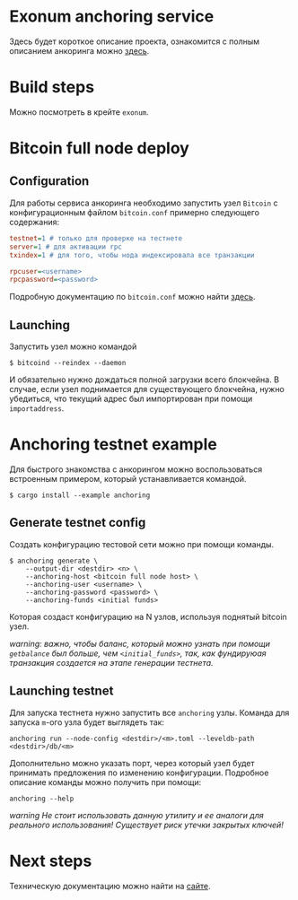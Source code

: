 # Exonum anchoring service

Здесь будет короткое описание проекта, ознакомится с полным описанием анкоринга можно [здесь](link).

# Build steps

Можно посмотреть в крейте `exonum`.

# Bitcoin full node deploy

## Configuration
Для работы сервиса анкоринга необходимо запустить узел `Bitcoin` с конфигурационным файлом `bitcoin.conf` примерно следующего содержания:
```ini
testnet=1 # только для проверке на тестнете
server=1 # для активации rpc
txindex=1 # для того, чтобы нода индексировала все транзакции 

rpcuser=<username>
rpcpassword=<password>
```
Подробную документацию по `bitcoin.conf` можно найти  [здесь](https://en.bitcoin.it/wiki/Running_Bitcoin#Bitcoin.conf_Configuration_File).

## Launching
Запустить узел можно командой
```
$ bitcoind --reindex --daemon
```
И обязательно нужно дождаться полной загрузки всего блокчейна. 
В случае, если узел поднимается для существующего блокчейна, нужно убедиться, что текущий адрес был импортирован при помощи `importaddress`.

# Anchoring testnet example
Для быстрого знакомства с анкорингом можно воспользоваться встроенным примером, который устанавливается командой.
```
$ cargo install --example anchoring
```

## Generate testnet config
Создать конфигурацию тестовой сети можно при помощи команды.
```
$ anchoring generate \
    --output-dir <destdir> <n> \
    --anchoring-host <bitcoin full node host> \
    --anchoring-user <username> \
    --anchoring-password <password> \
    --anchoring-funds <initial funds>
```
Которая создаст конфигурацию на N узлов, используя поднятый bitcoin узел. 

*warning: важно, чтобы баланс, который можно узнать при помощи `getbalance` был больше, чем `<initial_funds>`, так, как фундируюая транзакция создается на этапе генерации тестнета.*

## Launching testnet
Для запуска тестнета нужно запустить все `anchoring` узлы. Команда для запуска `m`-ого узла будет выглядеть так:
```
anchoring run --node-config <destdir>/<m>.toml --leveldb-path <destdir>/db/<m>
```
Дополнительно можно указать порт, через который узел будет принимать предложения по изменению конфигурации. 
Подробное описание команды можно получить при помощи:
```
anchoring --help
```

*warning Не стоит использовать данную утилиту и ее аналоги для реального использования! Существует риск утечки закрытых ключей!*

# Next steps

Техническую документацию можно найти на [сайте](link).